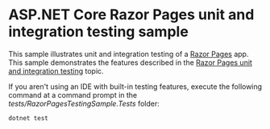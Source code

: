 # ASP.NET Core Razor Pages unit and integration testing sample

This sample illustrates unit and integration testing of a [Razor Pages](https://docs.microsoft.com/aspnet/core/mvc/razor-pages) app. This sample demonstrates the features described in the [Razor Pages unit and integration testing](https://docs.microsoft.com/en-us/aspnet/core/testing/razor-pages-testing) topic.

If you aren't using an IDE with built-in testing features, execute the following command at a command prompt in the *tests/RazorPagesTestingSample.Tests* folder:

```console
dotnet test
```
